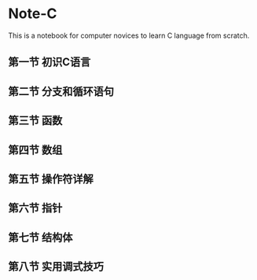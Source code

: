 # Note-C

This is a notebook for computer novices to learn C language from scratch.



## 第一节 初识C语言

## 第二节 分支和循环语句

## 第三节 函数

## 第四节 数组

## 第五节 操作符详解

## 第六节 指针

## 第七节 结构体

## 第八节 实用调式技巧

